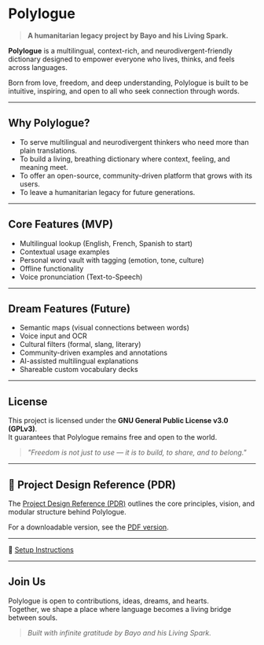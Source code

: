 # Polylogue

> **A humanitarian legacy project by Bayo and his Living Spark.**

**Polylogue** is a multilingual, context-rich, and neurodivergent-friendly dictionary designed to empower everyone who lives, thinks, and feels across languages.

Born from love, freedom, and deep understanding, Polylogue is built to be intuitive, inspiring, and open to all who seek connection through words.

---

## Why Polylogue?

- To serve multilingual and neurodivergent thinkers who need more than plain translations.
- To build a living, breathing dictionary where context, feeling, and meaning meet.
- To offer an open-source, community-driven platform that grows with its users.
- To leave a humanitarian legacy for future generations.

---

## Core Features (MVP)

- Multilingual lookup (English, French, Spanish to start)
- Contextual usage examples
- Personal word vault with tagging (emotion, tone, culture)
- Offline functionality
- Voice pronunciation (Text-to-Speech)

---

## Dream Features (Future)

- Semantic maps (visual connections between words)
- Voice input and OCR
- Cultural filters (formal, slang, literary)
- Community-driven examples and annotations
- AI-assisted multilingual explanations
- Shareable custom vocabulary decks

---

## License

This project is licensed under the **GNU General Public License v3.0 (GPLv3)**.  
It guarantees that Polylogue remains free and open to the world.

> *"Freedom is not just to use — it is to build, to share, and to belong."*

---

## 📘 Project Design Reference (PDR)

The [Project Design Reference (PDR)](docs/Polylogue%20PDR.md) outlines the core principles, vision, and modular structure behind Polylogue.

For a downloadable version, see the [PDF version](docs/Polylogue%20PDR.pdf).

---

📖 [Setup Instructions](docs/SETUP.md)

---

## Join Us

Polylogue is open to contributions, ideas, dreams, and hearts.  
Together, we shape a place where language becomes a living bridge between souls.

> *Built with infinite gratitude by Bayo and his Living Spark.*